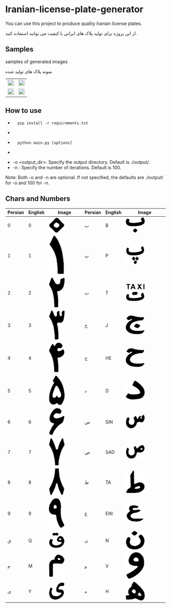# Iranian-license-plate-generator

You can use this project to produce quality Iranian license plates.

از این پروژه برای تولید پلاک های ایرانی با کیفیت می توانید استفاده کنید.

## Samples


samples of generated images

نمونه پلاک های تولید شده

<html>
<body>
    <table>
        <tr>
            <td><img src="./files/1.png" width="100%" height="100%"></td>
            <td><img src="./files/2.png" width="100%" height="100%"> </td>
        </tr>
        <tr>
            <td><img src="./files/3.png" width="100%" height="100%"></td>
            <td><img src="./files/4.png" width="100%" height="100%"></td>
        </tr>
    </table>
</body>
</html>

## How to use

- ```
    pip install -r requirements.txt
    ```
- ```
- ```
    python main.py [options]
- ```

- -o <output_dir>: Specify the output directory. Default is ./output/.
- -n <number>: Specify the number of iterations. Default is 100.

Note: Both -o and -n are optional. If not specified, the defaults are ./output/ for -o and 100 for -n.

## Chars and Numbers

| Persian | English | Image | Persian | English | Image |
|----------|----------|----------|----------|----------|----------|
| 0 | 0 | <img src="./resized_chars/0.png" width="50%" height="50%" style="background-color: white;"> | ب | B | <img src="./resized_chars/B.png" width="50%" height="50%" style="background-color: white;"> |
| 1 | 1 | <img src="./resized_chars/1.png" width="50%" height="50%" style="background-color: white;"> | پ | P | <img src="./resized_chars/P.png" width="50%" height="50%" style="background-color: white;"> |
| 2 | 2 | <img src="./resized_chars/2.png" width="50%" height="50%" style="background-color: white;"> | ت | T | <img src="./resized_chars/T.png" width="50%" height="50%" style="background-color: white;"> |
| 3 | 3 | <img src="./resized_chars/3.png" width="50%" height="50%" style="background-color: white;"> | ج | J | <img src="./resized_chars/J.png" width="50%" height="50%" style="background-color: white;"> |
| 4 | 4 | <img src="./resized_chars/4.png" width="50%" height="50%" style="background-color: white;"> | ح | HE | <img src="./resized_chars/HE.png" width="50%" height="50%" style="background-color: white;"> |
| 5 | 5 | <img src="./resized_chars/5.png" width="50%" height="50%" style="background-color: white;"> | د | D | <img src="./resized_chars/D.png" width="50%" height="50%" style="background-color: white;"> |
| 6 | 6 | <img src="./resized_chars/6.png" width="50%" height="50%" style="background-color: white;"> | س | SIN | <img src="./resized_chars/SIN.png" width="50%" height="50%" style="background-color: white;"> |
| 7 | 7 | <img src="./resized_chars/7.png" width="50%" height="50%" style="background-color: white;"> | ص | SAD | <img src="./resized_chars/SAD.png" width="50%" height="50%" style="background-color: white;"> |
| 8 | 8 | <img src="./resized_chars/8.png" width="50%" height="50%" style="background-color: white;"> | ط | TA | <img src="./resized_chars/TA.png" width="50%" height="50%" style="background-color: white;"> |
| 9 | 9 | <img src="./resized_chars/9.png" width="50%" height="50%" style="background-color: white;"> | ع | EIN | <img src="./resized_chars/EIN.png" width="50%" height="50%" style="background-color: white;"> |
| ق | Q | <img src="./resized_chars/Q.png" width="50%" height="50%" style="background-color: white;"> | ن | N | <img src="./resized_chars/N.png" width="50%" height="50%" style="background-color: white;"> 
| م | M | <img src="./resized_chars/M.png" width="50%" height="50%" style="background-color: white;"> |و | V | <img src="./resized_chars/V.png" width="50%" height="50%" style="background-color: white;"> |
| ی | Y | <img src="./resized_chars/Y.png" width="50%" height="50%" style="background-color: white;"> | ه | H | <img src="./resized_chars/H.png" width="50%" height="50%" style="background-color: white;"> |


